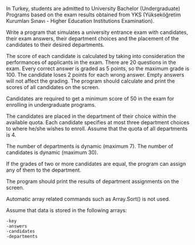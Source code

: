 In Turkey, students are admitted to University Bachelor (Undergraduate) Programs based on the exam results obtained from YKS (Yükseköğretim Kurumları Sınavı - Higher Education Institutions Examination). 

Write a program that simulates a university entrance exam with candidates, their exam answers, their department choices and the placement of the candidates to their desired departments.

The score of each candidate is calculated by taking into consideration the performances of applicants in the exam. There are 20 questions in the exam. Every correct answer is graded as 5 points, so the maximum grade is 100. The candidate loses 2 points for each wrong answer. Empty answers will not affect the grading. The program should calculate and print the scores of all candidates on the screen. 

Candidates are required to get a minimum score of 50 in the exam for enrolling in undergraduate programs. 

The candidates are placed in the department of their choice within the available quota. Each candidate specifies at most three department choices to where he/she wishes to enroll. Assume that the quota of all departments is 4. 

The number of departments is dynamic (maximum 7). 
The number of candidates is dynamic (maximum 30).
 
If the grades of two or more candidates are equal, the program can assign any of them to the department. 

The program should print the results of department assignments on the screen. 

Automatic array related commands such as Array.Sort() is not used.

Assume that data is stored in the following arrays:  

    -key
    -answers
    -candidates     
    -departments  
